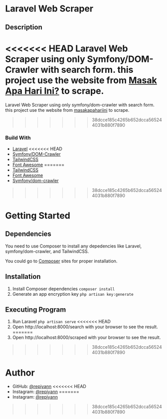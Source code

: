 # Laravel Web Scraper

## Description

<<<<<<< HEAD
Laravel Web Scraper using only Symfony/DOM-Crawler with search form. this project use the website from [Masak Apa Hari Ini?](https://www.masakapahariini.com/) to scrape.
=======
Laravel Web Scraper using only symfony/dom-crawler with search form. this project use the website from [masakapahariini](https://www.masakapahariini.com/) to scrape.
>>>>>>> 38dcce185c4265b652dcca565244031b880f7890

### Build With

* [Laravel](https://laravel.com/)
<<<<<<< HEAD
* [Symfony/DOM-Crawler](https://symfony.com/doc/current/components/dom_crawler.html)
* [TailwindCSS](https://tailwindcss.com/)
* [Font Awesome](https://fontawesome.com/)
=======
* [TailwindCSS](https://tailwindcss.com/)
* [Font Awesome](https://fontawesome.com/)
* [Symfony/dom-crawler](https://symfony.com/doc/current/components/dom_crawler.html)
>>>>>>> 38dcce185c4265b652dcca565244031b880f7890
  
# Getting Started

## Dependencies

You need to use Composer to install any depedencies like Laravel, symfony/dom-crawler, and TailwindCSS.

You could go to [Composer](https://getcomposer.org/) sites for proper installation.

## Installation

1. Install Composer dependencies `composer install`
2. Generate an app encryption key `php artisan key:generate`

## Executing Program

1. Run Laravel `php artisan serve`
<<<<<<< HEAD
2. Open http://localhost:8000/search with your browser to see the result.
=======
2. Open http://localhost:8000/scraped with your browser to see the result.
>>>>>>> 38dcce185c4265b652dcca565244031b880f7890

# Author

* GitHub: [@repiyann](https://github.com/repiyann)
<<<<<<< HEAD
* Instagram: [@repiyann](https://instagram.com/repiyann)
=======
* Instagram: [@repiyann](https://instagram.com/repiyann)
>>>>>>> 38dcce185c4265b652dcca565244031b880f7890
